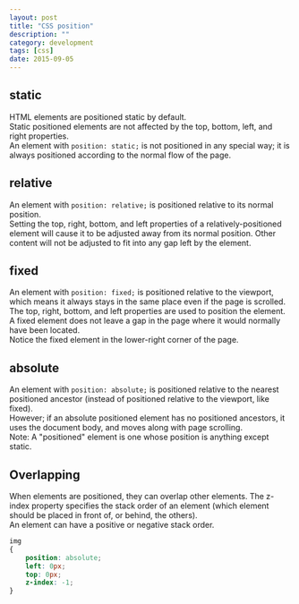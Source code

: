 ```yaml
---
layout: post
title: "CSS position"
description: ""
category: development
tags: [css]
date: 2015-09-05
---
```


## static
HTML elements are positioned static by default.  
Static positioned elements are not affected by the top, bottom, left, and right properties.  
An element with `position: static;` is not positioned in any special way; it is always positioned according to the normal flow of the page.  

## relative
An element with `position: relative;` is positioned relative to its normal position.  
Setting the top, right, bottom, and left properties of a relatively-positioned element will cause it to be adjusted away from its normal position. Other content will not be adjusted to fit into any gap left by the element.  

## fixed
An element with `position: fixed;` is positioned relative to the viewport, which means it always stays in the same place even if the page is scrolled. The top, right, bottom, and left properties are used to position the element.  
A fixed element does not leave a gap in the page where it would normally have been located.  
Notice the fixed element in the lower-right corner of the page.  

## absolute
An element with `position: absolute;` is positioned relative to the nearest positioned ancestor (instead of positioned relative to the viewport, like fixed).  
However; if an absolute positioned element has no positioned ancestors, it uses the document body, and moves along with page scrolling.  
Note: A "positioned" element is one whose position is anything except static.  

## Overlapping
When elements are positioned, they can overlap other elements.
The z-index property specifies the stack order of an element (which element should be placed in front of, or behind, the others).  
An element can have a positive or negative stack order.  
```css
img 
{
    position: absolute;
    left: 0px;
    top: 0px;
    z-index: -1;
}
```
